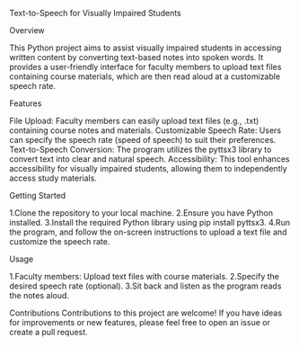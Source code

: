 
Text-to-Speech for Visually Impaired Students

Overview

This Python project aims to assist visually impaired students in accessing written content by converting text-based notes into spoken words. It provides a user-friendly interface for faculty members to upload text files containing course materials, which are then read aloud at a customizable speech rate.

Features

File Upload: Faculty members can easily upload text files (e.g., .txt) containing course notes and materials.
Customizable Speech Rate: Users can specify the speech rate (speed of speech) to suit their preferences.
Text-to-Speech Conversion: The program utilizes the pyttsx3 library to convert text into clear and natural speech.
Accessibility: This tool enhances accessibility for visually impaired students, allowing them to independently access study materials.

Getting Started

1.Clone the repository to your local machine.
2.Ensure you have Python installed.
3.Install the required Python library using pip install pyttsx3.
4.Run the program, and follow the on-screen instructions to upload a text file and customize the speech rate.

Usage

1.Faculty members: Upload text files with course materials.
2.Specify the desired speech rate (optional).
3.Sit back and listen as the program reads the notes aloud.

Contributions
Contributions to this project are welcome! If you have ideas for improvements or new features, please feel free to open an issue or create a pull request.